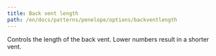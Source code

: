 ```yaml
---
title: Back vent length
path: /en/docs/patterns/penelope/options/backventlength
---
```


Controls the length of the back vent. Lower numbers result in a shorter vent.